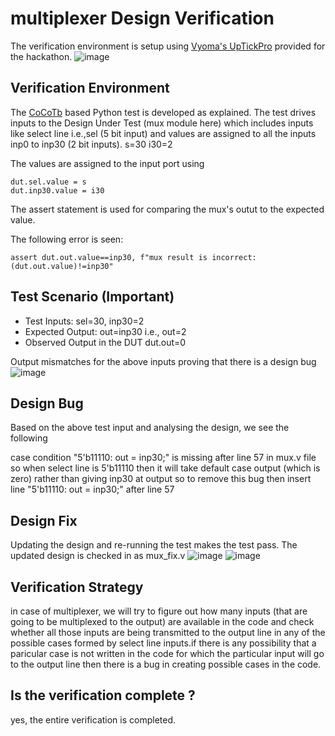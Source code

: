 # multiplexer Design Verification
The verification environment is setup using [Vyoma's UpTickPro](https://vyomasystems.com) provided for the hackathon.
![image](https://user-images.githubusercontent.com/30209235/182022570-64dd2114-e07a-482c-81a4-d44f27ef530d.png)

## Verification Environment
The [CoCoTb](https://www.cocotb.org/) based Python test is developed as explained. The test drives inputs to the Design Under Test (mux module here) which includes inputs like select line i.e.,sel (5 bit input) and values are assigned to all the inputs inp0 to inp30 (2 bit inputs).
s=30 
i30=2

The values are assigned to the input port using 
```
dut.sel.value = s
dut.inp30.value = i30
```

The assert statement is used for comparing the mux's outut to the expected value.

The following error is seen:
```
assert dut.out.value==inp30, f"mux result is incorrect:(dut.out.value)!=inp30"
```

## Test Scenario **(Important)**
- Test Inputs: sel=30, inp30=2
- Expected Output: out=inp30 i.e., out=2
- Observed Output in the DUT dut.out=0 

Output mismatches for the above inputs proving that there is a design bug
![image](https://user-images.githubusercontent.com/30209235/182034354-a8d147a9-0d1a-428d-920c-24cce5cc7387.png)

## Design Bug
Based on the above test input and analysing the design, we see the following

case condition  "5'b11110: out = inp30;" is missing after line 57 in mux.v file
so when select line is 5'b11110 then it will take default case output (which is zero) rather than giving inp30 at output so to remove this bug then insert line "5'b11110: out = inp30;" after line 57

## Design Fix
Updating the design and re-running the test makes the test pass.
The updated design is checked in as mux_fix.v
![image](https://user-images.githubusercontent.com/30209235/182033461-8fca941b-c9e8-4d9b-ab21-1635c4462769.png)
![image](https://user-images.githubusercontent.com/30209235/182033446-41b5f67b-9fa3-48b6-9d15-8305a1cb9447.png)

## Verification Strategy
in case of multiplexer, we will try to figure out how many inputs (that are going to be multiplexed to the output) are available in the code and check whether all those inputs are being transmitted to the output line in any of the possible cases formed by select line inputs.if there is any possibility that a paricular case is not written in the code for which the particular input will go to the output line then there is a bug in creating possible cases in the code.

## Is the verification complete ?
yes, the entire verification is completed.
